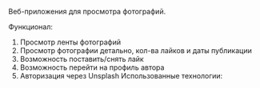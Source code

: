 Веб-приложения для просмотра фотографий.

Функционал:
1) Просмотр ленты фотографий
2) Просмотр фотографии детально, кол-ва лайков и даты публикации
3) Возможность поставить/снять лайк
4) Возможность перейти на профиль автора
5) Авторизация через Unsplash
Использованные технологии:
